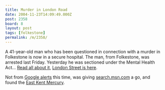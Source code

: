 ```yaml
---
title: Murder in London Road
date: 2004-11-23T14:09:49.000Z
post: 2358
board: 8
layout: post
tags: [folkestone]
permalink: /m/2358/
---
```

A 41-year-old man who has been questioned in connection with a murder in Folkestone is now in a secure hospital. The man, from Folkestone, was arrested last Friday. Yesterday he was sectioned under the Mental Health Act... <a href="http://www.eastkentmercury.co.uk/news/default.asp?article_id=17772">Read all about it</a>, <a href="http://www.streetmap.co.uk/streetmap.dll?G2M?X=623262&amp;Y=136336&amp;A=Y&amp;Z=1">London Street is here</a>.

Not from <a href="http://www.google.com/alerts">Google alerts</a> this time, was giving <a href="http://search.msn.com">search.msn.com</a> a go, and found the <a href="http://www.eastkentmercury.co.uk/">East Kent Mercury</a>.
